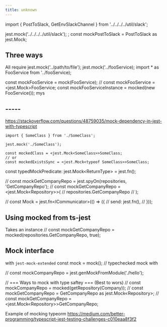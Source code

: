 ```yaml
---
title: unknown
---
```


import { PostToSlack, GetEnvSlackChannel } from '../../../../util/slack';

jest.mock('../../../../util/slack');
;
const mockPostToSlack = PostToSlack as jest.Mock;

## Three ways
All require jest.mock('../path/to/file');
jest.mock('../fooService);
import * as FooService from '../fooService);

const mockFooService = mock(FooService); // 
const mockFooService = <jest.Mock<IFooService>>FooService;
const mockFooServiceInstance = mocked(new FooService()); mys

## -----
https://stackoverflow.com/questions/48759035/mock-dependency-in-jest-with-typescript
```
import { SomeClass } from './SomeClass';

jest.mock('./SomeClass');

const mockedClass = <jest.Mock<SomeClass>>SomeClass;
// or
const mockedExistsSync = <jest.Mock<typeof SomeClass>>SomeClass;
```

const typedMockPredicate: jest.Mock<ReturnType<Predicate>> = jest.fn();

// const mockGetCompanyRepo = jest.spyOn(repositories, 'GetCompanyRepo');
// const mockGetCompanyRepo = <jest.Mock<Repository<Company>>>(
//   repositories.GetCompanyRepo
// );

// const Mock = jest.fn<ICommunicator<IEmail>>(() => ({
//   send: jest.fn(),
// }));

## Using mocked from ts-jest
Takes an instance
// const mockGetCompanyRepo = mocked(repositories.GetCompanyRepo, true);

## Mock interface 
with `jest-mock-extended`
const mock = mock<SomeInterface>();
// typechecked mock with 

// const mockCompanyRepo = jest.genMockFromModule('./hello');

// === Ways to mock with type saftey === (Best to wors)
// const mockCompanyRepo = mocked(getRepository(Company));
// const mockGetCompanyRepo = GetCompanyRepo as jest.Mock<Repository<Company>>;
// const mockGetCompanyRepo = <jest.Mock<Repository<Company>>>GetCompanyRepo;

Example of mocking typeorm
https://medium.com/better-programming/typescript-jest-testing-challenges-c010eaa8f3f2
